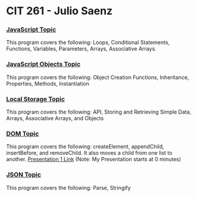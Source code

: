 # CIT 261 - Julio Saenz

### [JavaScript Topic](http://htmlpreview.github.io/?https://github.com/Saenz-Julio/CIT261/blob/master/CIT261/WebContent/Javascript/JavaScript.html)  
This program covers the following: Loops, Conditional Statements, Functions, Variables, Parameters, Arrays, Associative Arrays.

### [JavaScript Objects Topic](http://htmlpreview.github.io/?https://github.com/Saenz-Julio/CIT261/blob/master/CIT261/WebContent/JavascriptObjects/JavaScriptObjects.html)  
This program covers the following: Object Creation Functions, Inheritance, Properties, Methods, Instantiation

### [Local Storage Topic](http://htmlpreview.github.io/?https://github.com/Saenz-Julio/CIT261/blob/master/CIT261/WebContent/LocalStorage/LocalStorage.html) 
This program covers the following: API, Storing and Retrieving Simple Data, Arrays, Associative Arrays, and Objects

### [DOM Topic](http://htmlpreview.github.io/?https://github.com/Saenz-Julio/CIT261/blob/master/CIT261/WebContent/DOM/DOM.html)  
This program covers the following: createElement, appendChild, insertBefore, and removeChild.  It also moves a child from one list to another.
[Presentation 1 Link](https://byui.zoom.us/recording/share/lpMyAmleTXd7tj6uvwnj0fb6MApHVEipGI90WTakp1-wIumekTziMw) (Note: My Presentation starts at 0 minutes)

### [JSON Topic](http://htmlpreview.github.io/?https://github.com/Saenz-Julio/CIT261/blob/master/CIT261/WebContent/JSON/JSON.html)  
This program covers the following: Parse, Stringify
